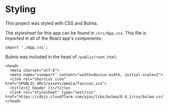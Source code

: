 # Styling
This project was styled with CSS and Bulma.

The stylesheet for this app can be found in `/src/App.css`. This file is imported in all of the React app's components:
```
import './App.css';
```

Bulma was included in the head of `/public/root.html`:
```
<head>
  <meta charset="utf-8">
  <meta name="viewport" content="width=device-width, initial-scale=1">
  <link rel="shortcut icon" href="%PUBLIC_URL%/assets/media/favicon.ico">
  <title>{{ header }}</title>
  <link rel="stylesheet" type="text/css" href="https://cdnjs.cloudflare.com/ajax/libs/bulma/0.4.1/css/bulma.css">
</head>
```
